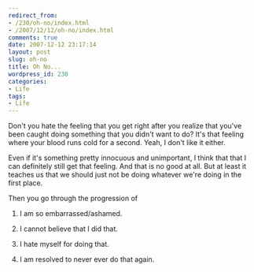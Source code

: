 ```yaml
---
redirect_from:
- /230/oh-no/index.html
- /2007/12/12/oh-no/index.html
comments: true
date: 2007-12-12 23:17:14
layout: post
slug: oh-no
title: Oh No...
wordpress_id: 230
categories:
- Life
tags:
- Life
---
```


Don't you hate the feeling that you get right after you realize that you've been caught doing something that you didn't want to do?  It's that feeling where your blood runs cold for a second.  Yeah, I don't like it either.

Even if it's something pretty innocuous and unimportant, I think that that I can definitely still get that feeling.  And that is no good at all.  But at least it teaches us that we should just not be doing whatever we're doing in the first place.

Then you go through the progression of




  1. I am so embarrassed/ashamed.


  2. I cannot believe that I did that.


  3. I hate myself for doing that.


  4. I am resolved to never ever do that again.


